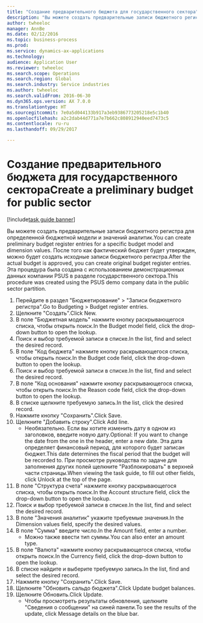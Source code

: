 ```yaml
--- 
title: "Создание предварительного бюджета для государственного сектора"
description: "Вы можете создать предварительные записи бюджетного регистра для определенной бюджетной модели и значений аналитик."
author: twheeloc
manager: AnnBe
ms.date: 02/12/2016
ms.topic: business-process
ms.prod: 
ms.service: dynamics-ax-applications
ms.technology: 
audience: Application User
ms.reviewer: twheeloc
ms.search.scope: Operations
ms.search.region: Global
ms.search.industry: Service industries
ms.author: twheeloc
ms.search.validFrom: 2016-06-30
ms.dyn365.ops.version: AX 7.0.0
ms.translationtype: HT
ms.sourcegitcommit: 7e0a5d044133b917a3eb9386773205218e5c1b40
ms.openlocfilehash: a2c2dab44d771a7e7b662c808912940eed7473c5
ms.contentlocale: ru-ru
ms.lasthandoff: 09/29/2017

---
```

# <a name="create-a-preliminary-budget-for-public-sector"></a><span data-ttu-id="9a3b4-103">Создание предварительного бюджета для государственного сектора</span><span class="sxs-lookup"><span data-stu-id="9a3b4-103">Create a preliminary budget for public sector</span></span>

[!include[task guide banner](../../includes/task-guide-banner.md)]

<span data-ttu-id="9a3b4-104">Вы можете создать предварительные записи бюджетного регистра для определенной бюджетной модели и значений аналитик.</span><span class="sxs-lookup"><span data-stu-id="9a3b4-104">You can create preliminary budget register entries for a specific budget model and dimension values.</span></span> <span data-ttu-id="9a3b4-105">После того как фактический бюджет будет утвержден, можно будет создать исходные записи бюджетного регистра.</span><span class="sxs-lookup"><span data-stu-id="9a3b4-105">After the actual budget is approved, you can create original budget register entries.</span></span> <span data-ttu-id="9a3b4-106">Эта процедура была создана с использованием демонстрационных данных компании PSUS в разделе государственного сектора.</span><span class="sxs-lookup"><span data-stu-id="9a3b4-106">This procedure was created using the PSUS demo company data in the public sector partition.</span></span>

1. <span data-ttu-id="9a3b4-107">Перейдите в раздел "Бюджетирование" > "Записи бюджетного регистра".</span><span class="sxs-lookup"><span data-stu-id="9a3b4-107">Go to Budgeting > Budget register entries.</span></span>
2. <span data-ttu-id="9a3b4-108">Щелкните "Создать".</span><span class="sxs-lookup"><span data-stu-id="9a3b4-108">Click New.</span></span>
3. <span data-ttu-id="9a3b4-109">В поле "Бюджетная модель" нажмите кнопку раскрывающегося списка, чтобы открыть поиск.</span><span class="sxs-lookup"><span data-stu-id="9a3b4-109">In the Budget model field, click the drop-down button to open the lookup.</span></span>
4. <span data-ttu-id="9a3b4-110">Поиск и выбор требуемой записи в списке.</span><span class="sxs-lookup"><span data-stu-id="9a3b4-110">In the list, find and select the desired record.</span></span>
5. <span data-ttu-id="9a3b4-111">В поле "Код бюджета" нажмите кнопку раскрывающегося списка, чтобы открыть поиск.</span><span class="sxs-lookup"><span data-stu-id="9a3b4-111">In the Budget code field, click the drop-down button to open the lookup.</span></span>
6. <span data-ttu-id="9a3b4-112">Поиск и выбор требуемой записи в списке.</span><span class="sxs-lookup"><span data-stu-id="9a3b4-112">In the list, find and select the desired record.</span></span>
7. <span data-ttu-id="9a3b4-113">В поле "Код основания" нажмите кнопку раскрывающегося списка, чтобы открыть поиск.</span><span class="sxs-lookup"><span data-stu-id="9a3b4-113">In the Reason code field, click the drop-down button to open the lookup.</span></span>
8. <span data-ttu-id="9a3b4-114">В списке щелкните требуемую запись.</span><span class="sxs-lookup"><span data-stu-id="9a3b4-114">In the list, click the desired record.</span></span>
9. <span data-ttu-id="9a3b4-115">Нажмите кнопку "Сохранить".</span><span class="sxs-lookup"><span data-stu-id="9a3b4-115">Click Save.</span></span>
10. <span data-ttu-id="9a3b4-116">Щелкните "Добавить строку".</span><span class="sxs-lookup"><span data-stu-id="9a3b4-116">Click Add line.</span></span>
    * <span data-ttu-id="9a3b4-117">Необязательно. Если вы хотите изменить дату в одном из заголовков, введите новую дату.</span><span class="sxs-lookup"><span data-stu-id="9a3b4-117">Optional: If you want to change the date from the one in the header, enter a new date.</span></span> <span data-ttu-id="9a3b4-118">Эта дата определяет финансовый период, для которого будет записан бюджет.</span><span class="sxs-lookup"><span data-stu-id="9a3b4-118">This date determines the fiscal period that the budget will be recorded to.</span></span> <span data-ttu-id="9a3b4-119">При просмотре руководства по задаче для заполнения других полей щелкните "Разблокировать" в верхней части страницы.</span><span class="sxs-lookup"><span data-stu-id="9a3b4-119">When viewing the task guide, to fill out other fields, click Unlock at the top of the page.</span></span>  
11. <span data-ttu-id="9a3b4-120">В поле "Структура счета" нажмите кнопку раскрывающегося списка, чтобы открыть поиск.</span><span class="sxs-lookup"><span data-stu-id="9a3b4-120">In the Account structure field, click the drop-down button to open the lookup.</span></span>
12. <span data-ttu-id="9a3b4-121">Поиск и выбор требуемой записи в списке.</span><span class="sxs-lookup"><span data-stu-id="9a3b4-121">In the list, find and select the desired record.</span></span>
13. <span data-ttu-id="9a3b4-122">В поле "Значения аналитик" укажите требуемые значения.</span><span class="sxs-lookup"><span data-stu-id="9a3b4-122">In the Dimension values field, specify the desired values.</span></span>
14. <span data-ttu-id="9a3b4-123">В поле "Сумма" введите число.</span><span class="sxs-lookup"><span data-stu-id="9a3b4-123">In the Amount field, enter a number.</span></span>
    * <span data-ttu-id="9a3b4-124">Можно также ввести тип суммы.</span><span class="sxs-lookup"><span data-stu-id="9a3b4-124">You can also enter an amount type.</span></span>  
15. <span data-ttu-id="9a3b4-125">В поле "Валюта" нажмите кнопку раскрывающегося списка, чтобы открыть поиск.</span><span class="sxs-lookup"><span data-stu-id="9a3b4-125">In the Currency field, click the drop-down button to open the lookup.</span></span>
16. <span data-ttu-id="9a3b4-126">В списке найдите и выберите требуемую запись.</span><span class="sxs-lookup"><span data-stu-id="9a3b4-126">In the list, find and select the desired record.</span></span>
17. <span data-ttu-id="9a3b4-127">Нажмите кнопку "Сохранить".</span><span class="sxs-lookup"><span data-stu-id="9a3b4-127">Click Save.</span></span>
18. <span data-ttu-id="9a3b4-128">Щелкните "Обновить сальдо бюджета".</span><span class="sxs-lookup"><span data-stu-id="9a3b4-128">Click Update budget balances.</span></span>
19. <span data-ttu-id="9a3b4-129">Щелкните Обновить.</span><span class="sxs-lookup"><span data-stu-id="9a3b4-129">Click Update.</span></span>
    * <span data-ttu-id="9a3b4-130">Чтобы просмотреть результаты обновления, щелкните "Сведения о сообщении" на синей панели.</span><span class="sxs-lookup"><span data-stu-id="9a3b4-130">To see the results of the update, click Message details on the blue bar.</span></span>  


